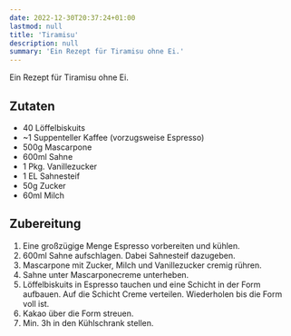 ```yaml
---
date: 2022-12-30T20:37:24+01:00
lastmod: null
title: 'Tiramisu'
description: null
summary: 'Ein Rezept für Tiramisu ohne Ei.'
---
```


Ein Rezept für Tiramisu ohne Ei.

## Zutaten

- 40 Löffelbiskuits
- ~1 Suppenteller Kaffee (vorzugsweise Espresso)
- 500g Mascarpone
- 600ml Sahne
- 1 Pkg. Vanillezucker
- 1 EL Sahnesteif
- 50g Zucker
- 60ml Milch

## Zubereitung

1. Eine großzügige Menge Espresso vorbereiten und kühlen.
2. 600ml Sahne aufschlagen. Dabei Sahnesteif dazugeben.
3. Mascarpone mit Zucker, Milch und Vanillezucker cremig rühren.
4. Sahne unter Mascarponecreme unterheben.
5. Löffelbiskuits in Espresso tauchen und eine Schicht in der Form aufbauen.
   Auf die Schicht Creme verteilen.
   Wiederholen bis die Form voll ist.
6. Kakao über die Form streuen.
7. Min. 3h in den Kühlschrank stellen.

